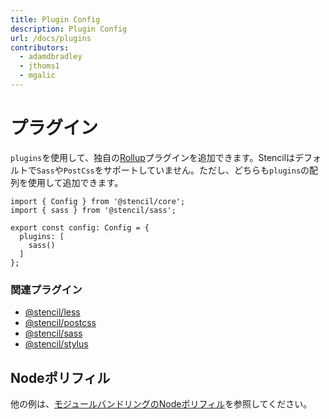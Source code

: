 ```yaml
---
title: Plugin Config
description: Plugin Config
url: /docs/plugins
contributors:
  - adamdbradley
  - jthoms1
  - mgalic
---
```


# プラグイン

`plugins`を使用して、独自の[Rollup](https://rollupjs.org)プラグインを追加できます。Stencilはデフォルトで`Sass`や`PostCss`をサポートしていません。ただし、どちらも`plugins`の配列を使用して追加できます。

```tsx
import { Config } from '@stencil/core';
import { sass } from '@stencil/sass';

export const config: Config = {
  plugins: [
    sass()
  ]
};
```


### 関連プラグイン

- [@stencil/less](https://www.npmjs.com/package/@stencil/less)
- [@stencil/postcss](https://www.npmjs.com/package/@stencil/postcss)
- [@stencil/sass](https://www.npmjs.com/package/@stencil/sass)
- [@stencil/stylus](https://www.npmjs.com/package/@stencil/stylus)


## Nodeポリフィル

他の例は、[モジュールバンドリングのNodeポリフィル](https://stenciljs.jp/docs/module-bundling/#node-polyfills)を参照してください。
